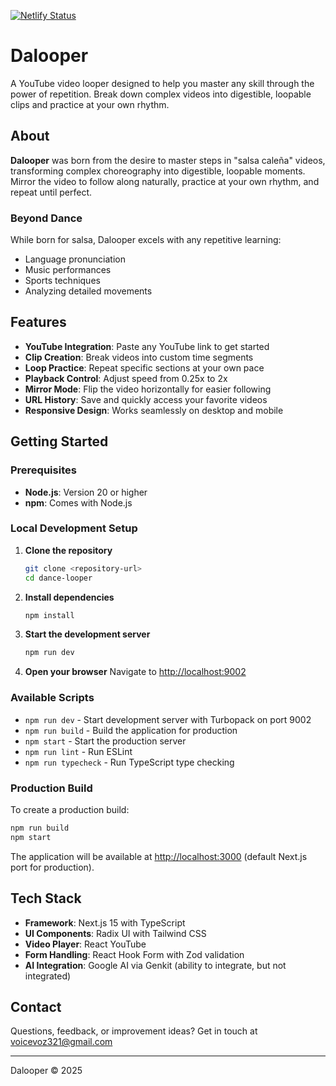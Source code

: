 [![Netlify Status](https://api.netlify.com/api/v1/badges/cf727465-510a-45ac-8880-5f1b427d6eef/deploy-status)](https://app.netlify.com/projects/dalooper/deploys)

# Dalooper

A YouTube video looper designed to help you master any skill through the power of repetition. Break down complex videos into digestible, loopable clips and practice at your own rhythm.

## About

**Dalooper** was born from the desire to master steps in "salsa caleña" videos, transforming complex choreography into digestible, loopable moments. Mirror the video to follow along naturally, practice at your own rhythm, and repeat until perfect.

### Beyond Dance

While born for salsa, Dalooper excels with any repetitive learning:
- Language pronunciation
- Music performances
- Sports techniques
- Analyzing detailed movements

## Features

- **YouTube Integration**: Paste any YouTube link to get started
- **Clip Creation**: Break videos into custom time segments
- **Loop Practice**: Repeat specific sections at your own pace
- **Playback Control**: Adjust speed from 0.25x to 2x
- **Mirror Mode**: Flip the video horizontally for easier following
- **URL History**: Save and quickly access your favorite videos
- **Responsive Design**: Works seamlessly on desktop and mobile

## Getting Started

### Prerequisites

- **Node.js**: Version 20 or higher
- **npm**: Comes with Node.js

### Local Development Setup

1. **Clone the repository**
   ```bash
   git clone <repository-url>
   cd dance-looper
   ```

2. **Install dependencies**
   ```bash
   npm install
   ```

3. **Start the development server**
   ```bash
   npm run dev
   ```

4. **Open your browser**
   Navigate to [http://localhost:9002](http://localhost:9002)

### Available Scripts

- `npm run dev` - Start development server with Turbopack on port 9002
- `npm run build` - Build the application for production
- `npm start` - Start the production server
- `npm run lint` - Run ESLint
- `npm run typecheck` - Run TypeScript type checking

### Production Build

To create a production build:

```bash
npm run build
npm start
```

The application will be available at [http://localhost:3000](http://localhost:3000) (default Next.js port for production).

## Tech Stack

- **Framework**: Next.js 15 with TypeScript
- **UI Components**: Radix UI with Tailwind CSS
- **Video Player**: React YouTube
- **Form Handling**: React Hook Form with Zod validation
- **AI Integration**: Google AI via Genkit (ability to integrate, but not integrated)

## Contact

Questions, feedback, or improvement ideas? Get in touch at [voicevoz321@gmail.com](mailto:voicevoz321@gmail.com)

---

Dalooper &copy; 2025
